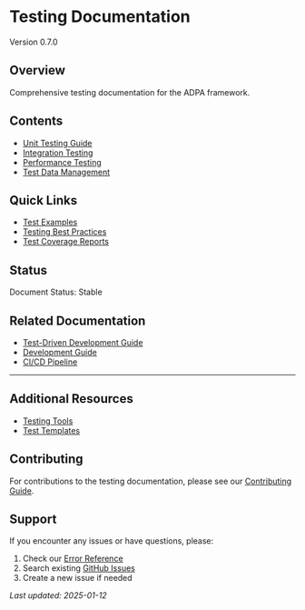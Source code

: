 # Testing Documentation

Version 0.7.0

## Overview
Comprehensive testing documentation for the ADPA framework.

## Contents
- [Unit Testing Guide](/docs/testing/unit-testing.md)
- [Integration Testing](/docs/testing/integration-testing.md)
- [Performance Testing](/docs/testing/performance-testing.md)
- [Test Data Management](/docs/testing/test-data.md)

## Quick Links
- [Test Examples](/docs/testing/examples.md)
- [Testing Best Practices](/docs/testing/best-practices.md)
- [Test Coverage Reports](/docs/testing/coverage.md)

## Status
Document Status: Stable

## Related Documentation
- [Test-Driven Development Guide](/docs/guides/test-driven-development.md)
- [Development Guide](/docs/development.md)
- [CI/CD Pipeline](/docs/testing/ci-cd.md)

---

## Additional Resources
- [Testing Tools](/docs/testing/tools.md)
- [Test Templates](/docs/testing/templates.md)

## Contributing
For contributions to the testing documentation, please see our [Contributing Guide](/docs/development.md#contributing).

## Support
If you encounter any issues or have questions, please:
1. Check our [Error Reference](/docs/errors.md)
2. Search existing [GitHub Issues](https://github.com/achimdehnert/adpa-framework/issues)
3. Create a new issue if needed

*Last updated: 2025-01-12*

